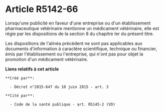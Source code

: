 # Article R5142-66

Lorsqu'une  publicité en faveur d'une entreprise ou d'un établissement  pharmaceutique vétérinaire mentionne un médicament
vétérinaire, elle est  régie par les dispositions de la section 8 du chapitre Ier du présent  titre.

Les dispositions de l'alinéa précédent ne  sont pas applicables aux documents d'information à caractère  scientifique,
technique ou financier, émis par l'établissement ou  l'entreprise, qui n'ont pas pour objet la promotion d'un médicament
vétérinaire.

**Liens relatifs à cet article**

	**Créé par**:

	  - Décret n°2015-647 du 10 juin 2015 - art. 3

	**Cité par**:

	  - Code de la santé publique - art. R5145-2 (VD)
